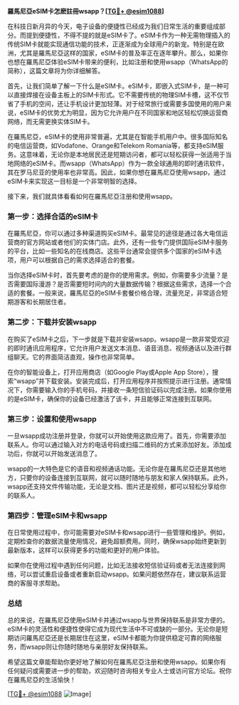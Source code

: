 **羅馬尼亞eSIM卡怎麽註冊wsapp？[[TG💪+ @esim1088](https://t.me/s/esim1088)]**

在科技日新月异的今天，电子设备的便捷性已经成为我们日常生活的重要组成部分。而提到便捷性，不得不提的就是eSIM卡了。eSIM卡作为一种无需物理插入的传统SIM卡就能实现通信功能的技术，正逐渐成为全球用户的新宠。特别是在欧洲，尤其是羅馬尼亞这样的国家，eSIM卡的普及率正在逐年攀升。那么，如果你也想在羅馬尼亞体验eSIM卡带来的便利，比如注册和使用wsapp（WhatsApp的简称），这篇文章将为你详细解答。

首先，让我们简单了解一下什么是eSIM卡。eSIM卡，即嵌入式SIM卡，是一种可以直接焊接在设备主板上的SIM卡形式。它不需要传统的物理SIM卡槽，这不仅节省了手机的空间，还让手机设计更加轻薄。对于经常旅行或需要多国使用的用户来说，eSIM卡的优势尤为明显，因为它允许用户在不同国家和地区轻松切换运营商网络，而无需更换实体SIM卡。

在羅馬尼亞，eSIM卡的使用非常普遍，尤其是在智能手机用户中。很多国际知名的电信运营商，如Vodafone、Orange和Telekom Romania等，都支持eSIM服务。这意味着，无论你是本地居民还是短期访问者，都可以轻松获得一张适用于当地网络的eSIM卡。而wsapp（WhatsApp）作为一款全球通用的即时通讯软件，其在罗马尼亚的使用率也非常高。因此，如果你想在羅馬尼亞使用wsapp，通过eSIM卡来实现这一目标是一个非常明智的选择。

接下来，我们就具体看看如何在羅馬尼亞注册和使用wsapp。

### 第一步：选择合适的eSIM卡

在羅馬尼亞，你可以通过多种渠道购买eSIM卡。最常见的途径是通过各大电信运营商的官方网站或者他们的实体门店。此外，还有一些专门提供国际eSIM卡服务的平台，比如一些知名的在线商店。这些平台通常会提供多个国家的eSIM卡选项，用户可以根据自己的需求选择适合的套餐。

当你选择eSIM卡时，首先要考虑的是你的使用需求。例如，你需要多少流量？是否需要国际漫游？是否需要短时间内的大量数据传输？根据这些需求，选择一个合适的套餐。一般来说，羅馬尼亞的eSIM卡套餐价格合理，流量充足，非常适合短期游客和长期居住者。

### 第二步：下载并安装wsapp

在购买了eSIM卡之后，下一步就是下载并安装wsapp。wsapp是一款非常受欢迎的即时通讯应用程序，它允许用户发送文本消息、语音消息、视频通话以及进行群组聊天。它的界面简洁直观，操作也非常简单。

在你的智能设备上，打开应用商店（如Google Play或Apple App Store），搜索“wsapp”并下载安装。安装完成后，打开应用程序并按照提示进行注册。通常情况下，你需要输入你的手机号码，并接收一条短信验证码以完成注册。如果你使用的是eSIM卡，确保你的设备已经激活了该卡，并且能够正常连接到互联网。

### 第三步：设置和使用wsapp

一旦wsapp成功注册并登录，你就可以开始使用这款应用了。首先，你需要添加联系人。你可以通过输入对方的电话号码或扫描二维码的方式来添加好友。添加成功后，你就可以开始发送消息了。

wsapp的一大特色是它的语音和视频通话功能。无论你是在羅馬尼亞还是其他地方，只要你的设备连接到互联网，就可以随时随地与朋友和家人保持联系。此外，wsapp还支持文件传输功能，无论是文档、图片还是视频，都可以轻松分享给你的联系人。

### 第四步：管理eSIM卡和wsapp

在日常使用过程中，你可能需要对eSIM卡和wsapp进行一些管理和维护。例如，定期检查你的数据流量使用情况，避免超额费用。同时，确保wsapp始终更新到最新版本，这样可以获得更多的功能和更好的用户体验。

如果你在使用过程中遇到任何问题，比如无法接收短信验证码或者无法连接到网络，可以尝试重启设备或者重新启动wsapp。如果问题依然存在，建议联系运营商的客服寻求帮助。

### 总结

总的来说，在羅馬尼亞使用eSIM卡并通过wsapp与世界保持联系是非常方便的。eSIM卡的灵活性和便捷性使得它成为现代生活中不可或缺的一部分。无论你是短期访问羅馬尼亞还是长期居住在这里，eSIM卡都能为你提供稳定可靠的网络服务，而wsapp则让你随时随地与亲朋好友保持联系。

希望这篇文章能帮助你更好地了解如何在羅馬尼亞注册和使用wsapp。如果你有任何疑问或需要进一步的帮助，欢迎随时咨询相关专业人士或访问官方论坛。祝你在羅馬尼亞的生活愉快！

[[TG💪+ @esim1088](https://t.me/s/esim1088) ![Image](https://i.postimg.cc/4NQfJmqS/Snipaste-2025-05-13-00-14-12.png)]